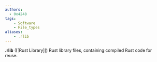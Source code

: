 ```yaml
---
authors:
  - 0x4248
tags:
    - Software
    - File_types
aliases:
    - .rlib
---
```

**.rlib** ([[Rust Library]]) Rust library files, containing compiled Rust code for reuse.
